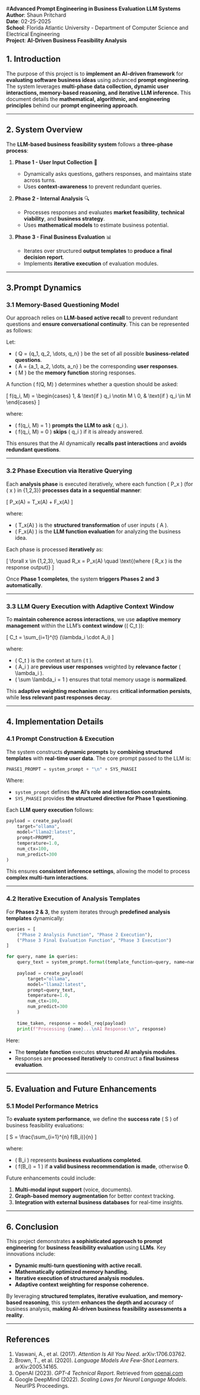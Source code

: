 #**Advanced Prompt Engineering in Business Evaluation LLM Systems**
**Author**: Shaun Pritchard  
**Date**: 02-25-2025  
**School**: Florida Atlantic University - Department of Computer Science and Electrical Engineering  
**Project**: **AI-Driven Business Feasibility Analysis**  
## **1. Introduction**
The purpose of this project is to **implement an AI-driven framework** for **evaluating software business ideas** using advanced **prompt engineering**. The system leverages **multi-phase data collection, dynamic user interactions, memory-based reasoning, and iterative LLM inference.** This document details the **mathematical, algorithmic, and engineering principles** behind our **prompt engineering approach**.

---

## **2. System Overview**
The **LLM-based business feasibility system** follows a **three-phase process**:

1. **Phase 1 - User Input Collection** 📝  
   - Dynamically asks questions, gathers responses, and maintains state across turns.
   - Uses **context-awareness** to prevent redundant queries.

2. **Phase 2 - Internal Analysis** 🔍  
   - Processes responses and evaluates **market feasibility**, **technical viability**, and **business strategy**.
   - Uses **mathematical models** to estimate business potential.

3. **Phase 3 - Final Business Evaluation** 📊  
   - Iterates over structured **output templates** to **produce a final decision report**.
   - Implements **iterative execution** of evaluation modules.

---

## **3.Prompt Dynamics**
### **3.1 Memory-Based Questioning Model**
Our approach relies on **LLM-based active recall** to prevent redundant questions and **ensure conversational continuity**. This can be represented as follows:

Let:
- \( Q = \{q_1, q_2, \dots, q_n\} \) be the set of all possible **business-related questions**.
- \( A = \{a_1, a_2, \dots, a_n\} \) be the corresponding **user responses**.
- \( M \) be the **memory function** storing responses.

A function \( f(Q, M) \) determines whether a question should be asked:

\[
f(q_i, M) = 
\begin{cases} 
1, & \text{if } q_i \notin M \\
0, & \text{if } q_i \in M
\end{cases}
\]

where:
- \( f(q_i, M) = 1 \) **prompts the LLM to ask** \( q_i \).
- \( f(q_i, M) = 0 \) **skips** \( q_i \) if it is already answered.

This ensures that the AI dynamically **recalls past interactions** and **avoids redundant questions**.

---

### **3.2 Phase Execution via Iterative Querying**
Each **analysis phase** is executed iteratively, where each function \( P_x \) (for \( x \) in {1,2,3}) **processes data in a sequential manner**:

\[
P_x(A) = T_x(A) + F_x(A)
\]

where:
- \( T_x(A) \) is the **structured transformation** of user inputs \( A \).
- \( F_x(A) \) is the **LLM function evaluation** for analyzing the business idea.

Each phase is processed **iteratively** as:

\[
\forall x \in \{1,2,3\}, \quad R_x = P_x(A) \quad \text{(where \( R_x \) is the response output)}
\]

Once **Phase 1 completes**, the system **triggers Phases 2 and 3 automatically**.

---

### **3.3 LLM Query Execution with Adaptive Context Window**
To **maintain coherence across interactions**, we use **adaptive memory management** within the LLM’s **context window** (\( C_t \)):

\[
C_t = \sum_{i=1}^{t} (\lambda_i \cdot A_i)
\]

where:
- \( C_t \) is the context at turn \( t \).
- \( A_i \) are **previous user responses** weighted by **relevance factor** \( \lambda_i \).
- \( \sum \lambda_i = 1 \) ensures that total memory usage is **normalized**.

This **adaptive weighting mechanism** ensures **critical information persists**, while **less relevant past responses decay**.

---

## **4. Implementation Details**
### **4.1 Prompt Construction & Execution**
The system constructs **dynamic prompts** by **combining structured templates** with **real-time user data**. The core prompt passed to the LLM is:

```python
PHASE1_PROMPT = system_prompt + "\n" + SYS_PHASEI
```

Where:
- `system_prompt` defines **the AI’s role and interaction constraints**.
- `SYS_PHASEI` provides **the structured directive for Phase 1 questioning**.

Each **LLM query execution** follows:

```python
payload = create_payload(
    target="ollama",
    model="llama2:latest",
    prompt=PROMPT,
    temperature=1.0,
    num_ctx=100,
    num_predict=300
)
```

This ensures **consistent inference settings**, allowing the model to process **complex multi-turn interactions**.

---

### **4.2 Iterative Execution of Analysis Templates**
For **Phases 2 & 3**, the system iterates through **predefined analysis templates** dynamically:

```python
queries = [
    ("Phase 2 Analysis Function", "Phase 2 Execution"),
    ("Phase 3 Final Evaluation Function", "Phase 3 Execution")
]

for query, name in queries:
    query_text = system_prompt.format(template_function=query, name=name)
    
    payload = create_payload(
        target="ollama",
        model="llama2:latest",
        prompt=query_text,
        temperature=1.0,
        num_ctx=100,
        num_predict=300
    )
    
    time_taken, response = model_req(payload)
    print(f"Processing {name}...\nAI Response:\n", response)
```

Here:
- The **template function** executes **structured AI analysis modules**.
- Responses are **processed iteratively** to construct a **final business evaluation**.

---

## **5. Evaluation and Future Enhancements**
### **5.1 Model Performance Metrics**
To **evaluate system performance**, we define the **success rate** \( S \) of business feasibility evaluations:

\[
S = \frac{\sum_{i=1}^{n} f(B_i)}{n}
\]

where:
- \( B_i \) represents **business evaluations completed**.
- \( f(B_i) = 1 \) if **a valid business recommendation is made**, otherwise **0**.

Future enhancements could include:
1. **Multi-modal input support** (voice, documents).
2. **Graph-based memory augmentation** for better context tracking.
3. **Integration with external business databases** for real-time insights.

---

## **6. Conclusion**
This project demonstrates **a sophisticated approach to prompt engineering** for **business feasibility evaluation** using **LLMs**. Key innovations include:
- **Dynamic multi-turn questioning with active recall.**
- **Mathematically optimized memory handling.**
- **Iterative execution of structured analysis modules.**
- **Adaptive context weighting for response coherence.**

By leveraging **structured templates, iterative evaluation, and memory-based reasoning**, this system **enhances the depth and accuracy** of business analysis, **making AI-driven business feasibility assessments a reality**.

---

## **References**
1. Vaswani, A., et al. (2017). *Attention Is All You Need*. arXiv:1706.03762.
2. Brown, T., et al. (2020). *Language Models Are Few-Shot Learners*. arXiv:2005.14165.
3. OpenAI (2023). *GPT-4 Technical Report*. Retrieved from [openai.com](https://openai.com)
4. Google DeepMind (2022). *Scaling Laws for Neural Language Models*. NeurIPS Proceedings.

